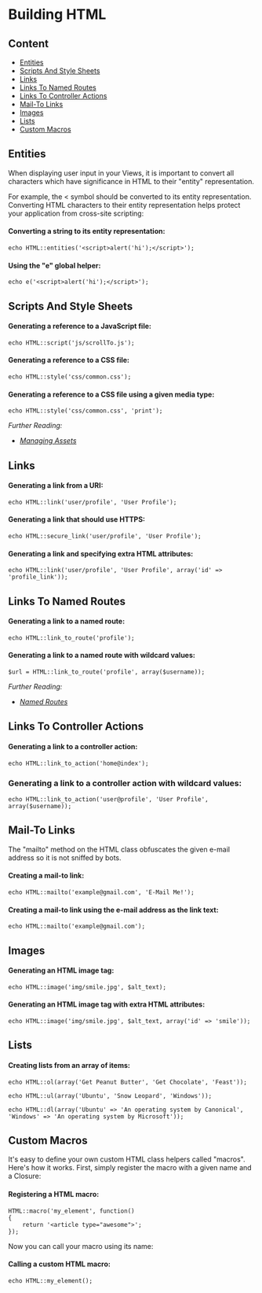# Building HTML

## Content

- [Entities](#entities)
- [Scripts And Style Sheets](#scripts-and-style-sheets)
- [Links](#links)
- [Links To Named Routes](#links-to-named-routes)
- [Links To Controller Actions](#links-to-controller-actions)
- [Mail-To Links](#mail-to-links)
- [Images](#images)
- [Lists](#lists)
- [Custom Macros](#custom-macros)

<a name="entities"></a>
## Entities

When displaying user input in your Views, it is important to convert all characters which have significance in HTML to their "entity" representation.

For example, the < symbol should be converted to its entity representation. Converting HTML characters to their entity representation helps protect your application from cross-site scripting:

#### Converting a string to its entity representation:

	echo HTML::entities('<script>alert('hi');</script>');

#### Using the "e" global helper:

	echo e('<script>alert('hi');</script>');

<a name="scripts-and-style-sheets"></a>
## Scripts And Style Sheets

#### Generating a reference to a JavaScript file:

	echo HTML::script('js/scrollTo.js');

#### Generating a reference to a CSS file:

	echo HTML::style('css/common.css');

#### Generating a reference to a CSS file using a given media type:

	echo HTML::style('css/common.css', 'print');

*Further Reading:*

- *[Managing Assets](/docs/views/assets)*

<a name="links"></a>
## Links

#### Generating a link from a URI:

	echo HTML::link('user/profile', 'User Profile');

#### Generating a link that should use HTTPS:

	echo HTML::secure_link('user/profile', 'User Profile');

#### Generating a link and specifying extra HTML attributes:

	echo HTML::link('user/profile', 'User Profile', array('id' => 'profile_link'));

<a name="links-to-named-routes"></a>
## Links To Named Routes

#### Generating a link to a named route:

	echo HTML::link_to_route('profile');

#### Generating a link to a named route with wildcard values:

	$url = HTML::link_to_route('profile', array($username));

*Further Reading:*

- *[Named Routes](/docs/routing#named-routes)*

<a name="links-to-controller-actions"></a>
## Links To Controller Actions

#### Generating a link to a controller action:

	echo HTML::link_to_action('home@index');

### Generating a link to a controller action with wildcard values:

	echo HTML::link_to_action('user@profile', 'User Profile', array($username));

<a name="mail-to-links"></a>
## Mail-To Links

The "mailto" method on the HTML class obfuscates the given e-mail address so it is not sniffed by bots.

#### Creating a mail-to link:

	echo HTML::mailto('example@gmail.com', 'E-Mail Me!');

#### Creating a mail-to link using the e-mail address as the link text:

	echo HTML::mailto('example@gmail.com');

<a name="images"></a>
## Images

#### Generating an HTML image tag:

	echo HTML::image('img/smile.jpg', $alt_text);

#### Generating an HTML image tag with extra HTML attributes:

	echo HTML::image('img/smile.jpg', $alt_text, array('id' => 'smile'));

<a name="lists"></a>
## Lists

#### Creating lists from an array of items:

	echo HTML::ol(array('Get Peanut Butter', 'Get Chocolate', 'Feast'));

	echo HTML::ul(array('Ubuntu', 'Snow Leopard', 'Windows'));

	echo HTML::dl(array('Ubuntu' => 'An operating system by Canonical', 'Windows' => 'An operating system by Microsoft'));

<a name="custom-macros"></a>
## Custom Macros

It's easy to define your own custom HTML class helpers called "macros". Here's how it works. First, simply register the macro with a given name and a Closure:

#### Registering a HTML macro:

	HTML::macro('my_element', function()
	{
		return '<article type="awesome">';
	});

Now you can call your macro using its name:

#### Calling a custom HTML macro:

	echo HTML::my_element();
